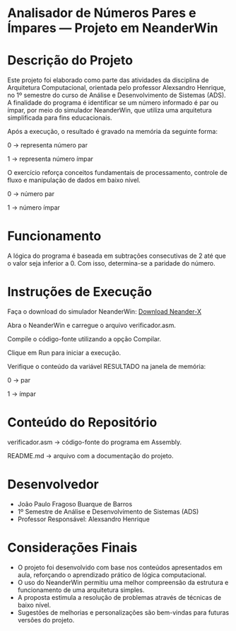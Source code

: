 # Analisador de Números Pares e Ímpares — Projeto em NeanderWin

# Descrição do Projeto
Este projeto foi elaborado como parte das atividades da disciplina de Arquitetura Computacional, orientada pelo professor Alexsandro Henrique, no 1º semestre do curso de Análise e Desenvolvimento de Sistemas (ADS).
A finalidade do programa é identificar se um número informado é par ou ímpar, por meio do simulador NeanderWin, que utiliza uma arquitetura simplificada para fins educacionais.

Após a execução, o resultado é gravado na memória da seguinte forma:

0 → representa número par

1 → representa número ímpar

O exercício reforça conceitos fundamentais de processamento, controle de fluxo e manipulação de dados em baixo nível.

0 → número par

1 → número ímpar

# Funcionamento
A lógica do programa é baseada em subtrações consecutivas de 2 até que o valor seja inferior a 0. Com isso, determina-se a paridade do número.

# Instruções de Execução
Faça o download do simulador NeanderWin:
   [Download Neander-X](https://sourceforge.net/projects/neander-x/files/)

Abra o NeanderWin e carregue o arquivo verificador.asm.

Compile o código-fonte utilizando a opção Compilar.

Clique em Run para iniciar a execução.

Verifique o conteúdo da variável RESULTADO na janela de memória:

0 → par

1 → ímpar

# Conteúdo do Repositório
verificador.asm → código-fonte do programa em Assembly.

README.md → arquivo com a documentação do projeto.

# Desenvolvedor
- João Paulo Fragoso Buarque de Barros 
- 1º Semestre de Análise e Desenvolvimento de Sistemas (ADS)
- Professor Responsável: Alexsandro Henrique

# Considerações Finais
- O projeto foi desenvolvido com base nos conteúdos apresentados em aula, reforçando o aprendizado prático de lógica computacional.
- O uso do NeanderWin permitiu uma melhor compreensão da estrutura e funcionamento de uma arquitetura simples.
- A proposta estimula a resolução de problemas através de técnicas de baixo nível.
- Sugestões de melhorias e personalizações são bem-vindas para futuras versões do projeto.
